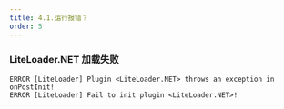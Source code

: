 ```yaml
---
title: 4.1.运行报错？
order: 5
---
```


### LiteLoader.NET 加载失败

```log
ERROR [LiteLoader] Plugin <LiteLoader.NET> throws an exception in onPostInit!
ERROR [LiteLoader] Fail to init plugin <LiteLoader.NET>!
```
